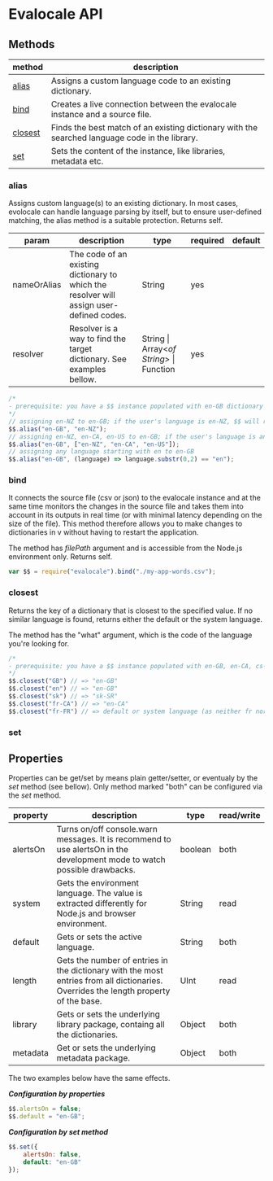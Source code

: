 # Evalocale API

## Methods

| **method** | **description** |
| ---------- | --------------- |
| [alias](#alias) | Assigns a custom language code to an existing dictionary. |
| [bind](#bind) | Creates a live connection between the evalocale instance and a source file. |
| [closest](#closest) | Finds the best match of an existing dictionary with the searched language code in the library. |
| [set](#set) | Sets the content of the instance, like libraries, metadata etc. |

### alias

Assigns custom language(s) to an existing dictionary. In most cases, evolocale can handle language parsing by itself, but to ensure user-defined matching, the alias method is a suitable protection. Returns self.

| **param** | **description** | **type** | **required** | **default** |
| --------- | --------------- | -------- | ------------ | ----------- |
| nameOrAlias | The code of an existing dictionary to which the resolver will assign user-defined codes. | String | yes | |
| resolver | Resolver is a way to find the target dictionary. See examples bellow. | String \| Array\<*of String*\> \| Function | yes | |

```javascript
/*
- prerequisite: you have a $$ instance populated with en-GB dictionary as an example
*/
// assigning en-NZ to en-GB; if the user's language is en-NZ, $$ will respond in en-GB
$$.alias("en-GB", "en-NZ");
// assigning en-NZ, en-CA, en-US to en-GB; if the user's language is any of en-NZ/en-CA/en-US, $$ will respond in en-GB
$$.alias("en-GB", ["en-NZ", "en-CA", "en-US"]);
// assigning any language starting with en to en-GB
$$.alias("en-GB", (language) => language.substr(0,2) == "en");
```

### bind

It connects the source file (csv or json) to the evalocale instance and at the same time monitors the changes in the source file and takes them into account in its outputs in real time (or with minimal latency depending on the size of the file). This method therefore allows you to make changes to dictionaries in v without having to restart the application.

The method has *filePath* argument and is accessible from the Node.js environment only. Returns self.

```javascript
var $$ = require("evalocale").bind("./my-app-words.csv");
```

### closest

Returns the key of a dictionary that is closest to the specified value. If no similar language is found, returns either the default or the system language.

The method has the "what" argument, which is the code of the language you're looking for.

```javascript
/*
- prerequisite: you have a $$ instance populated with en-GB, en-CA, cs-CZ, cs-SK and sk-SR dictionaries as an example
*/
$$.closest("GB") // => "en-GB"
$$.closest("en") // => "en-GB"
$$.closest("sk") // => "sk-SR"
$$.closest("fr-CA") // => "en-CA"
$$.closest("fr-FR") // => default or system language (as neither fr nor CA found)

```

### set

## Properties

Properties can be get/set by means plain getter/setter, or eventualy by the *set* method (see bellow). Only method marked "both" can be configured via the *set* method.

| **property** | **description** | **type** | **read/write** |
| ------------ | --------------- | -------- | -------------- |
| alertsOn | Turns on/off console.warn messages. It is recommend to use alertsOn in the development mode to watch possible drawbacks. | boolean | both |
| system | Gets the environment language. The value is extracted differently for Node.js and browser environment. | String | read |
| default | Gets or sets the active language. | String | both |
| length | Gets the number of entries in the dictionary with the most entries from all dictionaries. Overrides the length property of the base. | UInt | read |
| library | Gets or sets the underlying library package, containg all the dictionaries. | Object | both |
| metadata | Get or sets the underlying metadata package. | Object | both |

The two examples below have the same effects.

***Configuration by properties***

```javascript
$$.alertsOn = false;
$$.default = "en-GB";
```

***Configuration by set method***

```javascript
$$.set({
    alertsOn: false,
    default: "en-GB"
});
```
